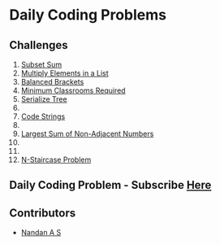 # Daily Coding Problems

## Challenges

1. [Subset Sum](./Codes/1.py)
2. [Multiply Elements in a List](./Codes/2.py)
3. [Balanced Brackets](./Codes/3.py)
4. [Minimum Classrooms Required](./Codes/4.py)
5. [Serialize Tree](./Codes/5.py)
6. [](./Codes/)
7. [Code Strings](./Codes/7.py)
8. [](./Codes/)
9. [Largest Sum of Non-Adjacent Numbers](./Codes/9.py)
10. [](./Codes/)
11. [](./Codes/)
12. [N-Staircase Problem](./Codes/12.py)
[](./Codes/)
[](./Codes/)
[](./Codes/)
[](./Codes/)
[](./Codes/)
[](./Codes/)
[](./Codes/)
[](./Codes/)
[](./Codes/)
[](./Codes/)
[](./Codes/)
[](./Codes/)
[](./Codes/)
[](./Codes/)
[](./Codes/)


## Daily Coding Problem - Subscribe [Here](https://www.dailycodingproblem.com/)

## Contributors 

- [Nandan A S ](https://github.com/NandanSatheesh)
